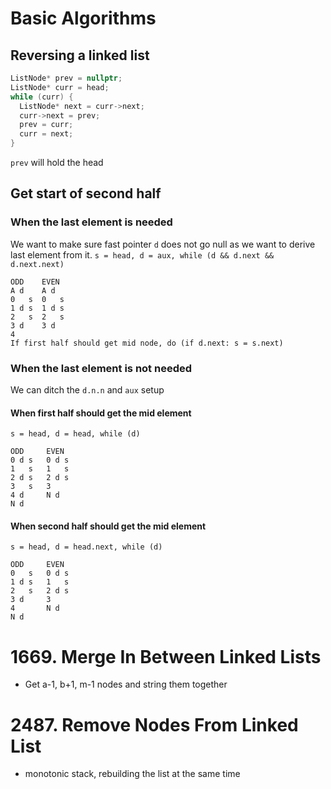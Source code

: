 # Basic Algorithms
## Reversing a linked list
```cpp
ListNode* prev = nullptr;
ListNode* curr = head;
while (curr) {
  ListNode* next = curr->next;
  curr->next = prev;
  prev = curr;
  curr = next;
}
```
`prev` will hold the head

## Get start of second half
### When the last element is needed
We want to make sure fast pointer `d` does not go null as we want to derive last element from it.
`s = head, d = aux, while (d && d.next && d.next.next)`
```
ODD    EVEN
A d    A d
0   s  0   s
1 d s  1 d s
2   s  2   s
3 d    3 d
4
If first half should get mid node, do (if d.next: s = s.next) 
```
### When the last element is not needed 
We can ditch the `d.n.n` and `aux` setup
#### When first half should get the mid element
`s = head, d = head, while (d)`
```text
ODD     EVEN
0 d s   0 d s 
1   s   1   s
2 d s   2 d s
3   s   3
4 d     N d
N d
```
#### When second half should get the mid element
`s = head, d = head.next, while (d)`
```
ODD     EVEN
0   s   0 d s 
1 d s   1   s
2   s   2 d s
3 d     3
4       N d
N d
```

# 1669. Merge In Between Linked Lists
* Get a-1, b+1, m-1 nodes and string them together

# 2487. Remove Nodes From Linked List
* monotonic stack, rebuilding the list at the same time

